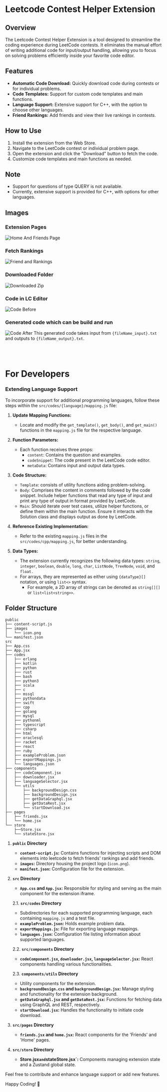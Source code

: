 # Leetcode Contest Helper Extension

## Overview
The Leetcode Contest Helper Extension is a tool designed to streamline the coding experience during LeetCode contests. It eliminates the manual effort of writing additional code for input/output handling, allowing you to focus on solving problems efficiently inside your favorite code editor.

## Features
- **Automatic Code Download:** Quickly download code during contests or for individual problems.
- **Code Templates:** Support for custom code templates and main functions.
- **Language Support:** Extensive support for C++, with the option to choose other languages.
- **Friend Rankings:** Add friends and view their live rankings in contests.

## How to Use
1. Install the extension from the Web Store.
2. Navigate to the LeetCode contest or individual problem page.
3. Open the extension and click the "Download" button to fetch the code.
4. Customize code templates and main functions as needed.

## Note
- Support for questions of type QUERY is not available.
- Currently, extensive support is provided for C++, with options for other languages.

## Images
### Extension Pages
![Home And Friends Page](./public/images/HomeAndFriendsPage.png)
### Fetch Rankings
![Friend and Rankings](./public/images/FriendAndRanking.png)
### Downloaded Folder
![Downloaded Zip](./public/images/DownloadedZip.png)
### Code in LC Editor
![Code Before](./public/images/CodeBefore.png)
### Generated code which can be build and run
![Code After](./public/images/CodeAfter.png)
This generated code takes input from `{fileName_input}.txt` and outputs to `{fileName_output}.txt`. 


<br /><br />

# For Developers

### Extending Language Support

To incorporate support for additional programming languages, follow these steps within the `src/codes/{language}/mapping.js` file:

1. **Update Mapping Functions:**
   - Locate and modify the `get_template()`, `get_body()`, and `get_main()` functions in the `mapping.js` file for the respective language.

2. **Function Parameters:**
   - Each function receives three props: 
     - `content`: Contains the question and examples.
     - `codeSnippet`: The code present in the LeetCode code editor.
     - `metaData`: Contains input and output data types.

3. **Code Structure:**
   - `Template`: consists of utility functions aiding problem-solving.
   - `Body`: Comprises the content in comments followed by the code snippet. Include helper functions that read any type of input and print any type of output in format provided by LeetCode.
   - `Main`: Should iterate over test cases, utilize helper functions, or define them within the main function. Ensure it interacts with the Solution class and displays output as done by LeetCode.

4. **Reference Existing Implementation:**
   - Refer to the existing `mapping.js` files in the `src/codes/cpp/mapping.js`, for better understanding.

5. **Data Types:**
   - The extension currently recognizes the following data types: `string`, `integer`, `boolean`, `double`, `long`, `char`, `ListNode`, `TreeNode`, `void`, and `float.` 
   - For arrays, they are represented as either using `{dataType}[]` notation, or using `list<>` syntax. 
      - For example, a 2D array of strings can be denoted as `string[][]` or `list<list<string>>`.

## Folder Structure
```
public
├── content-script.js
├── images
│   └── icon.png
└── manifest.json
src
├── App.css
├── App.jsx
├── codes
│   ├── erlang
│   ├── kotlin
│   ├── python
│   ├── rust
│   ├── bash
│   ├── python3
│   ├── scala
│   ├── c
│   ├── mssql
│   ├── pythondata
│   ├── swift
│   ├── cpp
│   ├── golang
│   ├── mysql
│   ├── pythonml
│   ├── typescript
│   ├── csharp
│   ├── html
│   ├── oraclesql
│   ├── racket
│   ├── react
│   ├── ruby
│   ├── exampleProblem.json
│   ├── exportMappings.js
│   └── languages.json
├── components
│   ├── codeComponent.jsx
│   ├── downloader.jsx
│   ├── languageSelector.jsx
│   └── utils
│       ├── backgroundDesign.css
│       ├── backgroundDesign.jsx
│       ├── getDataGraphql.jsx
│       ├── getDataRest.jsx
│       └── startDownload.jsx
├── pages
│   ├── friends.jsx
│   └── home.jsx
└── store
    ├──Store.jsx
    └── stateStore.jsx
```
1. **`public` Directory**
   - **`content-script.js`:** Contains functions for injecting scripts and DOM elements into leetcode to fetch friends' rankings and add friends.
   - **`images`:** Directory housing the project logo (`icon.png`).
   - **`manifest.json`:** Configuration file for the extension.

2. **`src` Directory**
   - **`App.css` and `App.jsx`:** Responsible for styling and serving as the main component for the extension iframe.
  
   2.1. **`src/codes` Directory**
      - Subdirectories for each supported programming language, each containing `mapping.js` and a test file.
      - **`exampleProblem.json`:** Holds example problem data.
      - **`exportMappings.js`:** File for exporting language mappings.
      - **`languages.json`:** Configuration file listing information about supported languages.

   2.2. **`src/components` Directory**
      - **`codeComponent.jsx`, `downloader.jsx`, `languageSelector.jsx`:** React components handling various functionalities.
  
   2.3. **`components/utils` Directory**
      - Utility components for the extension.
      - **`backgroundDesign.css` and `backgroundDesign.jsx`:** Manage styling and functionality for the extension background.
      - **`getDataGraphql.jsx` and `getDataRest.jsx`:** Functions for fetching data using GraphQL and REST, respectively.
      - **`startDownload.jsx`:** Handles the functionality to initiate code download.

3. **`src/pages` Directory**
   - **`friends.jsx` and `home.jsx`:** React components for the 'Friends' and 'Home' pages.

4. **`src/store` Directory**
   - **Store.jsx` and `stateStore.jsx`:** Components managing extension state and a Zustand global state.


Feel free to contribute and enhance language support or add new features.

Happy Coding! 🚀
